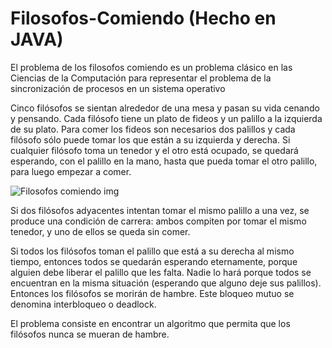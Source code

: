 # Filosofos-Comiendo (Hecho en JAVA)
 El problema de los filosofos comiendo es un problema clásico en las Ciencias de la Computación para representar el problema de la sincronización de procesos en un sistema operativo
 
 Cinco filósofos se sientan alrededor de una mesa y pasan su vida cenando y pensando. Cada filósofo tiene un plato de fideos y un palillo a la izquierda de su plato. Para comer los fideos son necesarios dos palillos y cada filósofo sólo puede tomar los que están a su izquierda y derecha. Si cualquier filósofo toma un tenedor y el otro está ocupado, se quedará esperando, con el palillo en la mano, hasta que pueda tomar el otro palillo, para luego empezar a comer.
 
 ![Filosofos comiendo img](https://www.google.com.mx/search?q=filosofos+comiendo&rlz=1C1CHBD_esMX778MX778&source=lnms&tbm=isch&sa=X&ved=0ahUKEwjlkbCw887bAhWGLnwKHYZUD1gQ_AUICigB&biw=1366&bih=700#imgrc=V4DH7NOsLEFugM:)

Si dos filósofos adyacentes intentan tomar el mismo palillo a una vez, se produce una condición de carrera: ambos compiten por tomar el mismo tenedor, y uno de ellos se queda sin comer.

Si todos los filósofos toman el palillo que está a su derecha al mismo tiempo, entonces todos se quedarán esperando eternamente, porque alguien debe liberar el palillo que les falta. Nadie lo hará porque todos se encuentran en la misma situación (esperando que alguno deje sus palillos). Entonces los filósofos se morirán de hambre. Este bloqueo mutuo se denomina interbloqueo o deadlock.

El problema consiste en encontrar un algoritmo que permita que los filósofos nunca se mueran de hambre.
